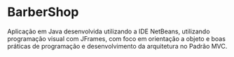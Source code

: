 # BarberShop

Aplicação em Java desenvolvida utilizando a IDE NetBeans, utilizando programação visual com JFrames, com foco em orientação a objeto e boas práticas de programação e desenvolvimento da arquitetura no Padrão MVC.